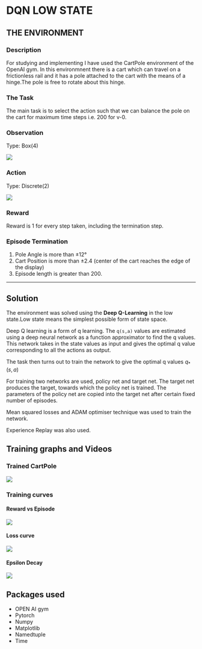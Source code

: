# DQN LOW STATE

## THE ENVIRONMENT

### Description

For studying and implementing I have used the CartPole environment of the OpenAI gym. In this environmnent there is a cart which can travel on a frictionless rail and it has a pole attached to the cart with the means of a hinge.The pole is free to rotate about this hinge.

### The Task

The main task is to select the action such that we can balance the pole on the cart for maximum time steps i.e. 200 for v-0.

### Observation

Type: Box(4)

![](https://i.imgur.com/UxZL8FP.png)

### Action

Type: Discrete(2)

![](https://i.imgur.com/ApgXudC.png)

### Reward

Reward is 1 for every step taken, including the termination step.

### Episode Termination


   1. Pole Angle is more than ±12°
   2. Cart Position is more than ±2.4 (center of the cart reaches the edge of the display)
   3. Episode length is greater than 200.
---

## Solution

The environment was solved using the **Deep Q-Learning** in the low state.Low state means the simplest possible form of state space.

Deep Q learning is a form of q learning. The `q(s,a)` values are estimated using a deep neural network as a function approximator to find the q values. This network takes in the state values as input and gives the optimal q value corresponding to all the actions as output.

The task then turns out to train the network to give the optimal q values  $q_*(s,a)$ 

For training two networks are used, policy net and target net. The target net produces the target, towards which the policy net is trained. The parameters of the policy net are copied into the target net after certain fixed number of episodes.

Mean squared losses and ADAM optimiser technique was used to train the network.

Experience Replay was also used.



## Training graphs and Videos

### Trained CartPole

![](https://i.imgur.com/FMBR42W.gif)

### Training curves

#### Reward vs Episode
![](https://i.imgur.com/QZflkt0.png)

#### Loss curve
![](https://i.imgur.com/uPLsonL.png)

#### Epsilon Decay
![](https://i.imgur.com/CJKwKhG.png)

## Packages used

* OPEN AI gym
* Pytorch
* Numpy
* Matplotlib
* Namedtuple 
* Time
